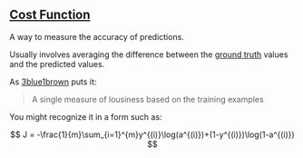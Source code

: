 ## [Cost Function](#cost-function)

A way to measure the accuracy of predictions.

Usually involves averaging the difference between the [ground truth](#ground-truth) values and the predicted values.

As [3blue1brown](#3blue1brown) puts it:

> A single measure of lousiness based on the training examples

You might recognize it in a form such as:

$$
J = -\frac{1}{m}\sum_{i=1}^{m}y^{(i)}\log(a^{(i)})+(1-y^{(i)})\log(1-a^{(i)})
$$